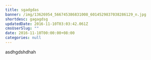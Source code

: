 ```yaml
---
title: sgadgdas
banner: /img/13626954_566745386831008_6014529837038286129_n.jpg
shortdesc: gagagdsg
updatedDate: 2016-11-10T03:03:42.061Z
cmsUserSlug: ""
date: 2016-11-10T00:00:00+08:00
categories: null
---
```


asdhgdshdhah